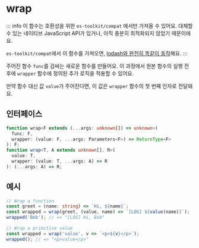 # wrap

::: info
이 함수는 호환성을 위한 `es-toolkit/compat` 에서만 가져올 수 있어요. 대체할 수 있는 네이티브 JavaScript API가 있거나, 아직 충분히 최적화되지 않았기 때문이에요.

`es-toolkit/compat`에서 이 함수를 가져오면, [lodash와 완전히 똑같이 동작](../../../compatibility.md)해요.
:::

주어진 함수 `func`를 감싸는 새로운 함수를 만들어요. 
이 과정에서 원본 함수의 실행 전후에 `wrapper` 함수에 정의된 추가 로직을 적용할 수 있어요.

만약 함수 대신 값 `value`가 주어진다면, 이 값은 `wrapper` 함수의 첫 번째 인자로 전달돼요.

## 인터페이스

```typescript
function wrap<F extends (...args: unknown[]) => unknown>(
  func: F,
  wrapper: (value: F, ...args: Parameters<F>) => ReturnType<F>
): F;
function wrap<T, A extends unknown[], R>(
  value: T,
  wrapper: (value: T, ...args: A) => R
): (...args: A) => R;
```

## 예시

```typescript
// Wrap a function
const greet = (name: string) => `Hi, ${name}`;
const wrapped = wrap(greet, (value, name) => `[LOG] ${value(name)}`);
wrapped('Bob'); // => "[LOG] Hi, Bob"

// Wrap a primitive value
const wrapped = wrap('value', v => `<p>${v}</p>`);
wrapped(); // => "<p>value</p>"
```
